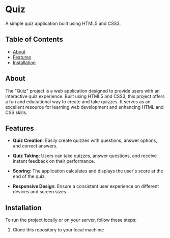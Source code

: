 # Quiz

A simple quiz application built using HTML5 and CSS3.

## Table of Contents

- [About](#about)
- [Features](#features)
- [Installation](#installation)


## About

The "Quiz" project is a web application designed to provide users with an interactive quiz experience. Built using HTML5 and CSS3, this project offers a fun and educational way to create and take quizzes. It serves as an excellent resource for learning web development and enhancing HTML and CSS skills.

## Features

- **Quiz Creation**: Easily create quizzes with questions, answer options, and correct answers.

- **Quiz Taking**: Users can take quizzes, answer questions, and receive instant feedback on their performance.

- **Scoring**: The application calculates and displays the user's score at the end of the quiz.

- **Responsive Design**: Ensure a consistent user experience on different devices and screen sizes.


## Installation

To run the project locally or on your server, follow these steps:

1. Clone this repository to your local machine:

